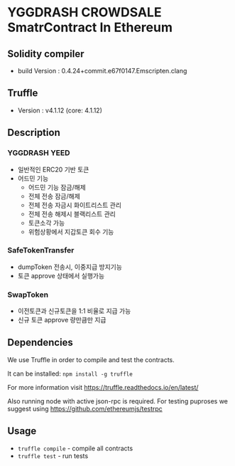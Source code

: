 # YGGDRASH CROWDSALE SmatrContract In Ethereum
## Solidity compiler
- build Version : 0.4.24+commit.e67f0147.Emscripten.clang

## Truffle 
- Version : v4.1.12 (core: 4.1.12)

## Description
 
### YGGDRASH YEED 
- 일반적인 ERC20 기반 토큰
- 어드민 기능
  - 어드민 기능 잠금/해제
  - 전체 전송 잠금/해제
  - 전체 전송 자금시 화이트리스트 관리
  - 전체 전송 해제시 블랙리스트 관리
  - 토큰소각 가능
  - 위험상황에서 지갑토큰 회수 기능  

### SafeTokenTransfer
- dumpToken 전송시, 이중지급 방지기능
- 토큰 approve 상태에서 실행가능

### SwapToken
- 이전토큰과 신규토큰을 1:1 비율로 지급 가능
- 신규 토큰 approve 량만큼만 지급

## Dependencies
We use Truffle in order to compile and test the contracts.

It can be installed:
`npm install -g truffle`

For more information visit https://truffle.readthedocs.io/en/latest/

Also running node with active json-rpc is required. For testing puproses we suggest using https://github.com/ethereumjs/testrpc

## Usage
- `truffle compile` - compile all contracts
- `truffle test` - run tests

